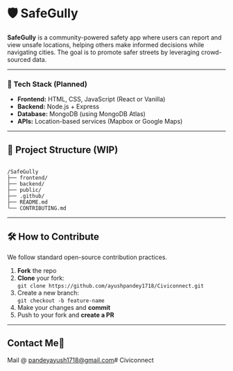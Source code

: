 # 🛡️ SafeGully

**SafeGully** is a community-powered safety app where users can report and view unsafe locations, helping others make informed decisions while navigating cities. The goal is to promote safer streets by leveraging crowd-sourced data.

---


### 🔧 Tech Stack (Planned)
- **Frontend:** HTML, CSS, JavaScript (React or Vanilla)
- **Backend:** Node.js + Express
- **Database:** MongoDB (using MongoDB Atlas)
- **APIs:** Location-based services (Mapbox or Google Maps)

---

## 📂 Project Structure (WIP)

```

/SafeGully
├── frontend/
├── backend/
├── public/
├── .github/
├── README.md
└── CONTRIBUTING.md

```

---

## 🛠️ How to Contribute

We follow standard open-source contribution practices.

1. **Fork** the repo
2. **Clone** your fork:  
   `git clone https://github.com/ayushpandey1718/Civiconnect.git`
3. Create a new branch:  
   `git checkout -b feature-name`
4. Make your changes and **commit**
5. Push to your fork and **create a PR**

---
## Contact Me📇
Mail @ pandeyayush1718@gmail.com# Civiconnect
